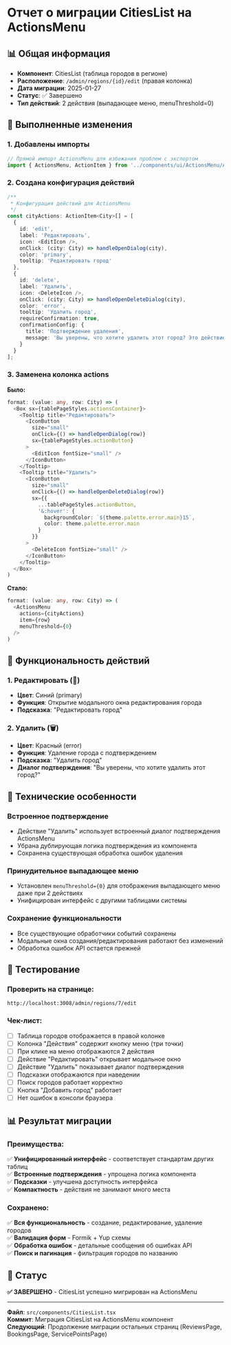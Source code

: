 # Отчет о миграции CitiesList на ActionsMenu

## 📊 Общая информация
- **Компонент**: CitiesList (таблица городов в регионе)
- **Расположение**: `/admin/regions/{id}/edit` (правая колонка)
- **Дата миграции**: 2025-01-27
- **Статус**: ✅ Завершено
- **Тип действий**: 2 действия (выпадающее меню, menuThreshold=0)

## 🔄 Выполненные изменения

### 1. Добавлены импорты
```typescript
// Прямой импорт ActionsMenu для избежания проблем с экспортом
import { ActionsMenu, ActionItem } from '../components/ui/ActionsMenu/ActionsMenu';
```

### 2. Создана конфигурация действий
```typescript
/**
 * Конфигурация действий для ActionsMenu
 */
const cityActions: ActionItem<City>[] = [
  {
    id: 'edit',
    label: 'Редактировать',
    icon: <EditIcon />,
    onClick: (city: City) => handleOpenDialog(city),
    color: 'primary',
    tooltip: 'Редактировать город'
  },
  {
    id: 'delete',
    label: 'Удалить',
    icon: <DeleteIcon />,
    onClick: (city: City) => handleOpenDeleteDialog(city),
    color: 'error',
    tooltip: 'Удалить город',
    requireConfirmation: true,
    confirmationConfig: {
      title: 'Подтверждение удаления',
      message: 'Вы уверены, что хотите удалить этот город? Это действие нельзя отменить.',
    }
  }
];
```

### 3. Заменена колонка actions
**Было:**
```typescript
format: (value: any, row: City) => (
  <Box sx={tablePageStyles.actionsContainer}>
    <Tooltip title="Редактировать">
      <IconButton 
        size="small"
        onClick={() => handleOpenDialog(row)}
        sx={tablePageStyles.actionButton}
      >
        <EditIcon fontSize="small" />
      </IconButton>
    </Tooltip>
    <Tooltip title="Удалить">
      <IconButton 
        size="small"
        onClick={() => handleOpenDeleteDialog(row)}
        sx={{
          ...tablePageStyles.actionButton,
          '&:hover': {
            backgroundColor: `${theme.palette.error.main}15`,
            color: theme.palette.error.main
          }
        }}
      >
        <DeleteIcon fontSize="small" />
      </IconButton>
    </Tooltip>
  </Box>
)
```

**Стало:**
```typescript
format: (value: any, row: City) => (
  <ActionsMenu
    actions={cityActions}
    item={row}
    menuThreshold={0}
  />
)
```

## 🎯 Функциональность действий

### 1. Редактировать (🔧)
- **Цвет**: Синий (primary)
- **Функция**: Открытие модального окна редактирования города
- **Подсказка**: "Редактировать город"

### 2. Удалить (🗑️)
- **Цвет**: Красный (error)
- **Функция**: Удаление города с подтверждением
- **Подсказка**: "Удалить город"
- **Диалог подтверждения**: "Вы уверены, что хотите удалить этот город?"

## 🔧 Технические особенности

### Встроенное подтверждение
- Действие "Удалить" использует встроенный диалог подтверждения ActionsMenu
- Убрана дублирующая логика подтверждения из компонента
- Сохранена существующая обработка ошибок удаления

### Принудительное выпадающее меню
- Установлен `menuThreshold={0}` для отображения выпадающего меню даже при 2 действиях
- Унифицирован интерфейс с другими таблицами системы

### Сохранение функциональности
- Все существующие обработчики событий сохранены
- Модальные окна создания/редактирования работают без изменений
- Обработка ошибок API остается прежней

## 🧪 Тестирование

### Проверить на странице:
```
http://localhost:3008/admin/regions/7/edit
```

### Чек-лист:
- [ ] Таблица городов отображается в правой колонке
- [ ] Колонка "Действия" содержит кнопку меню (три точки)
- [ ] При клике на меню отображаются 2 действия
- [ ] Действие "Редактировать" открывает модальное окно
- [ ] Действие "Удалить" показывает диалог подтверждения
- [ ] Подсказки отображаются при наведении
- [ ] Поиск городов работает корректно
- [ ] Кнопка "Добавить город" работает
- [ ] Нет ошибок в консоли браузера

## 📊 Результат миграции

### Преимущества:
✅ **Унифицированный интерфейс** - соответствует стандартам других таблиц  
✅ **Встроенные подтверждения** - упрощена логика компонента  
✅ **Подсказки** - улучшена доступность интерфейса  
✅ **Компактность** - действия не занимают много места  

### Сохранено:
✅ **Вся функциональность** - создание, редактирование, удаление городов  
✅ **Валидация форм** - Formik + Yup схемы  
✅ **Обработка ошибок** - детальные сообщения об ошибках API  
✅ **Поиск и пагинация** - фильтрация городов по названию  

## 🎯 Статус
**✅ ЗАВЕРШЕНО** - CitiesList успешно мигрирован на ActionsMenu

---

**Файл**: `src/components/CitiesList.tsx`  
**Коммит**: Миграция CitiesList на ActionsMenu компонент  
**Следующий**: Продолжение миграции остальных страниц (ReviewsPage, BookingsPage, ServicePointsPage) 